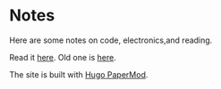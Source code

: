 # Notes

Here are some notes on code, electronics,and reading.

Read it [here](https://un01s.github.io/notes/).
Old one is [here](https://un01s.github.io/).

The site is built with [Hugo PaperMod](https://github.com/adityatelange/hugo-PaperMod).

